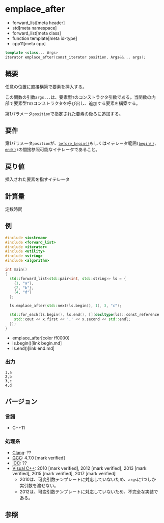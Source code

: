 # emplace_after
* forward_list[meta header]
* std[meta namespace]
* forward_list[meta class]
* function template[meta id-type]
* cpp11[meta cpp]

```cpp
template <class... Args>
iterator emplace_after(const_iterator position, Args&&... args);
```

## 概要
任意の位置に直接構築で要素を挿入する。

この関数の引数`args...`は、要素型`T`のコンストラクタ引数である。当関数の内部で要素型`T`のコンストラクタを呼び出し、追加する要素を構築する。

第1パラメータ`position`で指定された要素の後ろに追加する。


## 要件
第1パラメータ`position`が、[`before_begin()`](before_begin.md)もしくはイテレータ範囲`[`[`begin()`](begin.md)`,` [`end()`](end.md)`)`の間接参照可能なイテレータであること。


## 戻り値
挿入された要素を指すイテレータ


## 計算量
定数時間


## 例
```cpp example
#include <iostream>
#include <forward_list>
#include <iterator>
#include <utility>
#include <string>
#include <algorithm>

int main()
{
  std::forward_list<std::pair<int, std::string>> ls = {
    {1, "a"},
    {2, "b"},
    {4, "d"}
  };

  ls.emplace_after(std::next(ls.begin(), 1), 3, "c");

  std::for_each(ls.begin(), ls.end(), [](decltype(ls)::const_reference x) {
    std::cout << x.first << ',' << x.second << std::endl;
  });
}
```
* emplace_after[color ff0000]
* ls.begin()[link begin.md]
* ls.end()[link end.md]

### 出力
```
1,a
2,b
3,c
4,d
```

## バージョン
### 言語
- C++11

### 処理系
- [Clang](/implementation.md#clang): ??
- [GCC](/implementation.md#gcc): 4.7.0 [mark verified]
- [ICC](/implementation.md#icc): ??
- [Visual C++](/implementation.md#visual_cpp): 2010 [mark verified], 2012 [mark verified], 2013 [mark verified], 2015 [mark verified], 2017 [mark verified]
	- 2010は、可変引数テンプレートに対応していないため、`args`に1つしか実引数を渡せない。
	- 2012は、可変引数テンプレートに対応していないため、不完全な実装である。


## 参照

